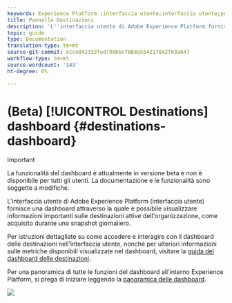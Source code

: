 ```yaml
---
keywords: Experience Platform ;interfaccia utente;interfaccia utente;personalizzazione;dashboard di utilizzo licenza;dashboard;utilizzo licenza;adesione;consumo
title: Pannello Destinazioni
description: 'L''interfaccia utente di Adobe Experience Platform fornisce una dashboard tramite la quale è possibile visualizzare informazioni importanti sulle destinazioni attive dell''organizzazione. '
topic: guide
type: Documentation
translation-type: tm+mt
source-git-commit: ecce042332fed790bbcf8b8a554217842f63a647
workflow-type: tm+mt
source-wordcount: '143'
ht-degree: 6%

---
```



# (Beta) [!UICONTROL Destinations] dashboard {#destinations-dashboard}

>[!IMPORTANT]
>
>La funzionalità del dashboard è attualmente in versione beta e non è disponibile per tutti gli utenti. La documentazione e le funzionalità sono soggette a modifiche.

L&#39;interfaccia utente di Adobe Experience Platform (interfaccia utente) fornisce una dashboard attraverso la quale è possibile visualizzare informazioni importanti sulle destinazioni attive dell&#39;organizzazione, come acquisito durante uno snapshot giornaliero.

Per istruzioni dettagliate su come accedere e interagire con il dashboard delle destinazioni nell&#39;interfaccia utente, nonché per ulteriori informazioni sulle metriche disponibili visualizzate nel dashboard, visitare la [guida del dashboard delle destinazioni](../dashboards/guides/destinations.md).

Per una panoramica di tutte le funzioni del dashboard all&#39;interno  Experience Platform, si prega di iniziare leggendo la [panoramica delle dashboard](../../dashboards/home.md).

![](images/destinations-dashboard/dashboard-overview.png)